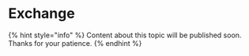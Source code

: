 # Exchange

{% hint style="info" %}
Content about this topic will be published soon. Thanks for your patience.
{% endhint %}
